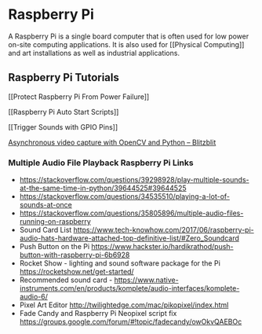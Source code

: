 # Raspberry Pi

A Raspberry Pi is a single board computer that is often used for low power on-site computing applications. It is also used for [[Physical Computing]] and art installations as well as industrial applications.

## Raspberry Pi Tutorials
[[Protect Raspberry Pi From Power Failure]]

[[Raspberry Pi Auto Start Scripts]]

[[Trigger Sounds with GPIO Pins]]

[Asynchronous video capture with OpenCV and Python – Blitzblit](http://blog.blitzblit.com/2017/12/24/asynchronous-video-capture-in-python-with-opencv/)

### Multiple Audio File Playback Raspberry Pi Links

- https://stackoverflow.com/questions/39298928/play-multiple-sounds-at-the-same-time-in-python/39644525#39644525
- https://stackoverflow.com/questions/34535510/playing-a-lot-of-sounds-at-once
- https://stackoverflow.com/questions/35805896/multiple-audio-files-running-on-raspberry
- Sound Card List https://www.tech-knowhow.com/2017/06/raspberry-pi-audio-hats-hardware-attached-top-definitive-list/#Zero_Soundcard
- Push Button on the Pi https://www.hackster.io/hardikrathod/push-button-with-raspberry-pi-6b6928
- Rocket Show - lighting and sound software package for the Pi https://rocketshow.net/get-started/
- Recommended sound card - https://www.native-instruments.com/en/products/komplete/audio-interfaces/komplete-audio-6/
- Pixel Art Editor http://twilightedge.com/mac/pikopixel/index.html
- Fade Candy and Raspberry Pi Neopixel script fix https://groups.google.com/forum/#!topic/fadecandy/owOkvQAEBOc

